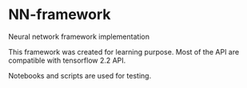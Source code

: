 # NN-framework
Neural network framework implementation

This framework was created for learning purpose.
Most of the API are compatible with tensorflow 2.2 API.

Notebooks and scripts are used for testing.
